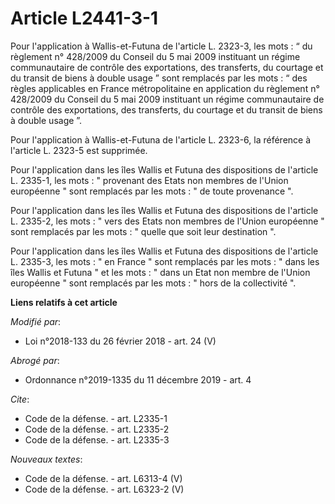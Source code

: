 # Article L2441-3-1

Pour l'application à Wallis-et-Futuna de l'article L. 2323-3, les mots : “ du règlement n° 428/2009 du Conseil du 5 mai 2009
instituant un régime communautaire de contrôle des exportations, des transferts, du courtage et du transit de biens à double
usage ” sont remplacés par les mots : “ des règles applicables en France métropolitaine en application du règlement n°
428/2009 du Conseil du 5 mai 2009 instituant un régime communautaire de contrôle des exportations, des transferts, du
courtage et du transit de biens à double usage ”.

Pour l'application à Wallis-et-Futuna de l'article L. 2323-6, la référence à l'article L. 2323-5 est supprimée.

Pour l'application dans les îles Wallis et Futuna des dispositions de l'article L. 2335-1, les mots : " provenant des Etats
non membres de l'Union européenne " sont remplacés par les mots : " de toute provenance ".

Pour l'application dans les îles Wallis et Futuna des dispositions de l'article L. 2335-2, les mots : " vers des Etats non
membres de l'Union européenne " sont remplacés par les mots : " quelle que soit leur destination ".

Pour l'application dans les îles Wallis et Futuna des dispositions de l'article L. 2335-3, les mots : " en France " sont
remplacés par les mots : " dans les îles Wallis et Futuna " et les mots : " dans un Etat non membre de l'Union européenne "
sont remplacés par les mots : " hors de la collectivité ".

**Liens relatifs à cet article**

_Modifié par_:

  - Loi n°2018-133 du 26 février 2018 - art. 24 (V)

_Abrogé par_:

  - Ordonnance n°2019-1335 du 11 décembre 2019 - art. 4

_Cite_:

  - Code de la défense. - art. L2335-1
  - Code de la défense. - art. L2335-2
  - Code de la défense. - art. L2335-3

_Nouveaux textes_:

  - Code de la défense. - art. L6313-4 (V)
  - Code de la défense. - art. L6323-2 (V)
